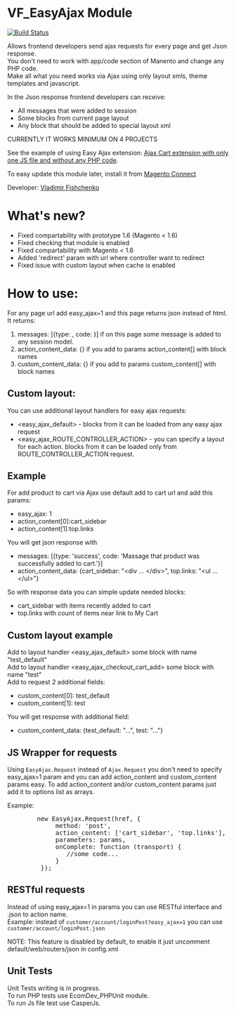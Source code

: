 # VF_EasyAjax Module

[![Build Status](https://travis-ci.org/hws47a/VF_EasyAjax.svg?branch=master)](https://travis-ci.org/hws47a/VF_EasyAjax)

Allows frontend developers send ajax requests for every page and get Json response.  
You don't need to work with app/code section of Manento and change any PHP code.  
Make all what you need works via Ajax using only layout xmls, theme templates and javascript.  

In the Json response frontend developers can receive:
* All messages that were added to session
* Some blocks from current page layout
* Any block that should be added to special layout xml

CURRENTLY IT WORKS MINIMUM ON 4 PROJECTS  
  
See the example of using Easy Ajax extension: [Ajax Cart extension with only one JS file and without any PHP code](https://github.com/hws47a/VF_AjaxCart).  
  
To easy update this module later, install it from [Magento Connect](http://www.magentocommerce.com/magento-connect/catalog/product/view/id/16401/s/easy-ajax-6790/)
  
Developer: [Vladimir Fishchenko](http://fishchenko.com/)  
  
# What's new?  
  
* Fixed compartability with prototype 1.6 (Magento < 1.6)
* Fixed checking that module is enabled
* Fixed compartability with Magento < 1.6
* Added 'redirect' param with url where controller want to redirect
* Fixed issue with custom layout when cache is enabled
  
  
# How to use:  
  
For any page url add easy_ajax=1 and this page returns json instead of html.  
It returns:  
1. messages: [{type: , code: }] if on this page some message is added to any session model.  
2. action_content_data: {} if you add to params action_content[] with block names  
3. custom_content_data: {} if you add to params custom_content[] with block names

## Custom layout:
You can use additional layout handlers for easy ajax requests:
* \<easy_ajax_default> - blocks from it can be loaded from any easy ajax request
* \<easy_ajax_ROUTE_CONTROLLER_ACTION> - you can specify a layout for each action. blocks from it can be loaded only from ROUTE_CONTROLLER_ACTION request.
  
## Example  
  
For add product to cart via Ajax use default add to cart url and add this params:  
* easy_ajax: 1  
* action_content[0]:cart_sidebar  
* action_content[1]:top.links  

You will get json response with 
* messages: [{type: 'success', code: 'Massage that product was successfully added to cart.'}]  
* action_content_data: {cart_sidebar: "\<div ... \</div>", top.links: "\<ul ... \</ul>"}  
  
So with response data you can simple update needed blocks: 
* cart_sidebar with items recently added to cart
* top.links with count of items near link to My Cart

## Custom layout example

Add to layout handler \<easy_ajax_default> some block with name "test_default"  
Add to layout handler \<easy_ajax_checkout_cart_add> some block with name "test"  
Add to request 2 additional fields:  
* custom_content[0]: test_default
* custom_content[1]: test

You will get response with additional field:
* custom_content_data: {test_default: "...", test: "..."}

## JS Wrapper for requests

Using `EasyAjax.Request` instead of `Ajax.Request` you don't need to specify easy_ajax=1 param and you can add action_content and custom_content params easy.
To add action_content and/or custom_content params just add it to options list as arrays.  

Example:
<pre>        new EasyAjax.Request(href, {
             method: 'post',
             action_content: ['cart_sidebar', 'top.links'],
             parameters: params,
             onComplete: function (transport) {
                //some code...
             }
         });
</pre>

## RESTful requests  
  
Instead of using easy_ajax=1 in params you can use RESTful interface and .json to action name.  
Example: instead of `customer/account/loginPost?easy_ajax=1` you can use `customer/account/loginPost.json`

NOTE: This feature is disabled by default, to enable it just uncomment default/web/routers/json in config.xml

## Unit Tests

Unit Tests writing is in progress.  
To run PHP tests use EcomDev_PHPUnit module.  
To run Js file test use CasperJs.  

